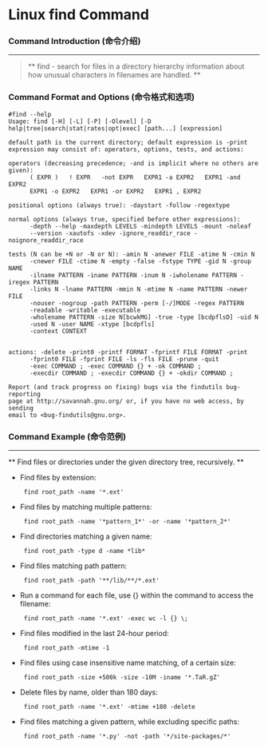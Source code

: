 # Linux find Command
### Command Introduction (命令介绍)
-------------------
> ** find - search for files in a directory hierarchy
     information about how unusual characters in filenames are handled.
**
       
### Command Format and Options (命令格式和选项)
```
#find --help
Usage: find [-H] [-L] [-P] [-Olevel] [-D help|tree|search|stat|rates|opt|exec] [path...] [expression]

default path is the current directory; default expression is -print
expression may consist of: operators, options, tests, and actions:

operators (decreasing precedence; -and is implicit where no others are given):
      ( EXPR )   ! EXPR   -not EXPR   EXPR1 -a EXPR2   EXPR1 -and EXPR2
      EXPR1 -o EXPR2   EXPR1 -or EXPR2   EXPR1 , EXPR2

positional options (always true): -daystart -follow -regextype

normal options (always true, specified before other expressions):
      -depth --help -maxdepth LEVELS -mindepth LEVELS -mount -noleaf
      --version -xautofs -xdev -ignore_readdir_race -noignore_readdir_race

tests (N can be +N or -N or N): -amin N -anewer FILE -atime N -cmin N
      -cnewer FILE -ctime N -empty -false -fstype TYPE -gid N -group NAME
      -ilname PATTERN -iname PATTERN -inum N -iwholename PATTERN -iregex PATTERN
      -links N -lname PATTERN -mmin N -mtime N -name PATTERN -newer FILE
      -nouser -nogroup -path PATTERN -perm [-/]MODE -regex PATTERN
      -readable -writable -executable
      -wholename PATTERN -size N[bcwkMG] -true -type [bcdpflsD] -uid N
      -used N -user NAME -xtype [bcdpfls]
      -context CONTEXT


actions: -delete -print0 -printf FORMAT -fprintf FILE FORMAT -print 
      -fprint0 FILE -fprint FILE -ls -fls FILE -prune -quit
      -exec COMMAND ; -exec COMMAND {} + -ok COMMAND ;
      -execdir COMMAND ; -execdir COMMAND {} + -okdir COMMAND ;

Report (and track progress on fixing) bugs via the findutils bug-reporting
page at http://savannah.gnu.org/ or, if you have no web access, by sending
email to <bug-findutils@gnu.org>.
```
### Command Example (命令范例)
-------------------
** Find files or directories under the given directory tree, recursively. **

- Find files by extension:

  ` find root_path -name '*.ext'`

- Find files by matching multiple patterns:

  ` find root_path -name '*pattern_1*' -or -name '*pattern_2*'`

- Find directories matching a given name:

  ` find root_path -type d -name *lib*`

- Find files matching path pattern:

  ` find root_path -path '**/lib/**/*.ext'`

- Run a command for each file, use {} within the command to access the filename:

  ` find root_path -name '*.ext' -exec wc -l {} \;`

- Find files modified in the last 24-hour period:

  ` find root_path -mtime -1`

- Find files using case insensitive name matching, of a certain size:

  ` find root_path -size +500k -size -10M -iname '*.TaR.gZ'`

- Delete files by name, older than 180 days:

  ` find root_path -name '*.ext' -mtime +180 -delete`

- Find files matching a given pattern, while excluding specific paths:

  ` find root_path -name '*.py' -not -path '*/site-packages/*'`

